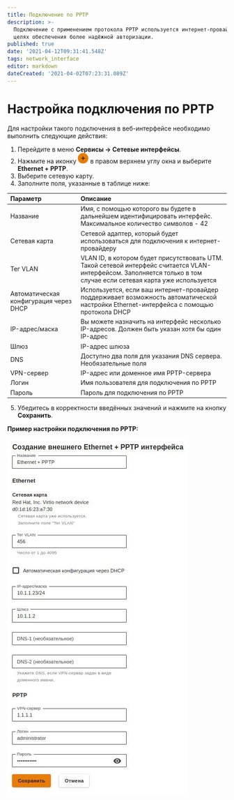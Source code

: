 ```yaml
---
title: Подключение по PPTP
description: >-
  Подключение с применением протокола PPTP используется интернет-провайдерами в
  целях обеспечения более надёжной авторизации.
published: true
date: '2021-04-12T09:31:41.548Z'
tags: network_interface
editor: markdown
dateCreated: '2021-04-02T07:23:31.089Z'
---
```


# Настройка подключения по PPTP

Для настройки такого подключения в веб-интерфейсе необходимо выполнить следующие действия: 

1. Перейдите в меню **Сервисы -&gt; Сетевые интерфейсы**. 
2. Нажмите на иконку ![ok\_with\_icon.png](../../.gitbook/assets/ok_with_icon%20%283%29%20%283%29%20%283%29%20%286%29%20%286%29%20%285%29%20%2811%29.png) в правом верхнем углу окна и выберите **Ethernet + PPTP**. 
3. Выберите сетевую карту. 
4. Заполните поля, указанные в таблице ниже:

| Параметр | Описание |
| :--- | :--- |
| Название | Имя, с помощью которого вы будете в дальнейшем идентифицировать интерфейс. Максимальное количество символов - 42 |
| Сетевая карта | Сетевой адаптер, который будет использоваться для подключения к интернет-провайдеру |
| Тег VLAN | VLAN ID, в котором будет присутствовать UTM. Такой сетевой интерфейс считается VLAN-интерфейсом. Заполняется только в том случае если сетевая карта уже используется |
| Автоматическая конфигурация через DHCP | Используется, если ваш интернет-провайдер поддерживает возможность автоматической настройки Ethernet-интерфейса с помощью протокола DHCP |
| IP-адрес/маска | Вы можете назначить на интерфейс несколько IP-адресов. Должен быть указан хотя бы один IP-адрес |
| Шлюз | IP-адрес шлюза |
| DNS | Доступно два поля для указания DNS сервера. Необязательные поля |
| VPN-сервер | IP-адрес или доменное имя PPTP-сервера |
| Логин | Имя пользователя для подключения по PPTP |
| Пароль | Пароль для подключения по PPTP |

5. Убедитесь в корректности введённых значений и нажмите на кнопку **Сохранить**.

**Пример настройки подключения по PPTP:**

![](../../.gitbook/assets/ethernet+pptp.jpg)

